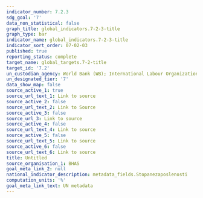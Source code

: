 ```yaml
---
indicator_number: 7.2.3
sdg_goal: '7'
data_non_statistical: false
graph_title: global_indicators.7-2-3-title
graph_type: bar
indicator_name: global_indicators.7-2-3-title
indicator_sort_order: 07-02-03
published: true
reporting_status: complete
target_name: global_targets.7-2-title
target_id: '7.2'
un_custodian_agency: World Bank (WB); International Labour Organization (ILO)
un_designated_tier: '7'
data_show_map: false
source_active_1: true
source_url_text_1: Link to source
source_active_2: false
source_url_text_2: Link to Source
source_active_3: false
source_url_3: Link to source
source_active_4: false
source_url_text_4: Link to source
source_active_5: false
source_url_text_5: Link to source
source_active_6: false
source_url_text_6: Link to source
title: Untitled
source_organisation_1: BHAS
goal_meta_link_2: null
national_indicator_description: metadata_fields.Stopanezaposlenosti
computation_units: '%'
goal_meta_link_text: UN metadata
---
```

